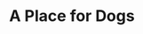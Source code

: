 ---
pid: rs284
title: A Place for Dogs
location_transcription: Bella Vista
coordinates: "[-75.156241591306, 39.938599660834]"
zipcode: '11222'
gen_neighborhood: 
neighborhood: 
outside_phl: 'Brooklyn NY '
age: '31'
age_range: 30-39
instagram: 
image_file_name: rs_284.jpg
proposal_transcription: 
topic: Animals,Neighborhoods
topic_summary: 0, 0
type: Building,Sculpture Statue
keywords_other: dog, fire hydrant, Bella Vista
credit: Josh Cohen
image_labels: city blocks, fire hydrant
twitter: 
facebook: 
permalink: "/monuments/rs284/"
layout: item-page
---